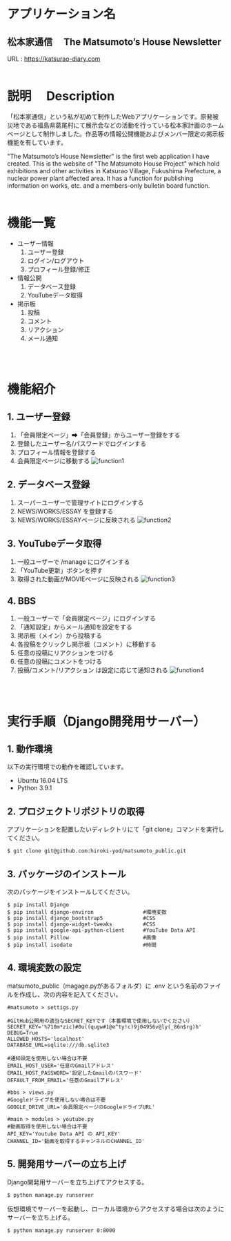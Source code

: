 # アプリケーション名
## 松本家通信 &emsp;The Matsumoto’s House Newsletter
URL : https://katsurao-diary.com
<br>
<br>

# 説明 &emsp;Description
「松本家通信」という私が初めて制作したWebアプリケーションです。原発被災地である福島県葛尾村にて展示会などの活動を行っている松本家計画のホームページとして制作しました。作品等の情報公開機能およびメンバー限定の掲示板機能を有しています。

"The Matsumoto’s House Newsletter" is the first web application I have created. This is the website of "The Matsumoto House Project" which hold exhibitions and other activities in Katsurao Village, Fukushima Prefecture, a nuclear power plant affected area. It has a function for publishing information on works, etc. and a members-only bulletin board function.
<br>
<br>

# 機能一覧
- ユーザー情報
    1. ユーザー登録
    2. ログイン/ログアウト
    3. プロフィール登録/修正
- 情報公開
    1. データベース登録
    2. YouTubeデータ取得
- 掲示板
    1. 投稿
    2. コメント
    3. リアクション
    4. メール通知
<br>
<br>

# 機能紹介
## 1. ユーザー登録
1. 「会員限定ページ」➡「会員登録」からユーザー登録をする
2. 登録したユーザー名/パスワードでログインする
3. プロフィール情報を登録する
4. 会員限定ページに移動する
![function1](https://user-images.githubusercontent.com/77391181/138307239-f3cfe657-0880-47ce-a967-ba497398d05b.gif)

## 2. データベース登録
1. スーパーユーザーで管理サイトにログインする
2. NEWS/WORKS/ESSAY を登録する
3. NEWS/WORKS/ESSAYページに反映される
![function2](https://user-images.githubusercontent.com/77391181/138310045-ba7e3e65-42a3-49d1-b1cc-25c9d29a4cc3.gif)
## 3. YouTubeデータ取得
1. 一般ユーザーで /manage にログインする
2. 「YouTube更新」ボタンを押す
3. 取得された動画がMOVIEページに反映される
![function3](https://user-images.githubusercontent.com/77391181/138308752-d225eeeb-6875-4733-9576-1cec862d764c.gif)

## 4. BBS
1. 一般ユーザーで「会員限定ページ」にログインする
2. 「通知設定」からメール通知を設定をする
3. 掲示板（メイン）から投稿する
4. 各投稿をクリックし掲示板（コメント）に移動する
5. 任意の投稿にリアクションをつける
6. 任意の投稿にコメントをつける
7. 投稿/コメント/リアクション は設定に応じて通知される
![function4](https://user-images.githubusercontent.com/77391181/138312395-b36a0c6d-aae6-4c1c-9e8d-979fe3dca6d9.gif)

<br>
<br>

# 実行手順（Django開発用サーバー）
## 1. 動作環境
以下の実行環境での動作を確認しています。
- Ubuntu 16.04 LTS
- Python 3.9.1

## 2. プロジェクトリポジトリの取得
アプリケーションを配置したいディレクトリにて「git clone」コマンドを実行してください。
```console
$ git clone git@github.com:hiroki-yod/matsumoto_public.git
```

## 3. パッケージのインストール
次のパッケージをインストールしてください。
```console
$ pip install Django
$ pip install django-environ                #環境変数
$ pip install django_bootstrap5             #CSS
$ pip install django-widget-tweaks          #CSS
$ pip install google-api-python-client      #YouTube Data API
$ pip install Pillow                        #画像
$ pip install isodate                       #時間
```

## 4. 環境変数の設定
matsumoto_public（magage.pyがあるフォルダ）に .env という名前のファイルを作成し、次の内容を記入てください。
```.env
#matsumoto > settigs.py

#GitHub公開用の適当なSECRET_KEYです（本番環境で使用しないでください）
SECRET_KEY='%710m*zic)#0u((qugw#1@e^ty!c)9j04956v@ly(_86n$rg)h'
DEBUG=True
ALLOWED_HOSTS='localhost'
DATABASE_URL=sqlite:///db.sqlite3

#通知設定を使用しない場合は不要
EMAIL_HOST_USER='任意のGmailアドレス'
EMAIL_HOST_PASSWORD='設定したGmailのパスワード'
DEFAULT_FROM_EMAIL='任意のGmailアドレス'

#bbs > views.py
#Googleドライブを使用しない場合は不要
GOOGLE_DRIVE_URL='会員限定ページのGoogleドライブURL'

#main > modules > youtube.py
#動画取得を使用しない場合は不要
API_KEY='Youtube Data API の API_KEY'
CHANNEL_ID='動画を取得するチャンネルのCHANNEL_ID'
```


## 5. 開発用サーバーの立ち上げ
Django開発用サーバーを立ち上げてアクセスする。
```console
$ python manage.py runserver
```
仮想環境でサーバーを起動し、ローカル環境からアクセスする場合は次のようにサーバーを立ち上げる。
```console
$ python manage.py runserver 0:8000
```


